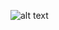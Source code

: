 ![alt text](https://github.com/[mzamo65]/[Assignments]/blob/[Analoganddigitalclockface]/screenshot1.png?raw=true)
